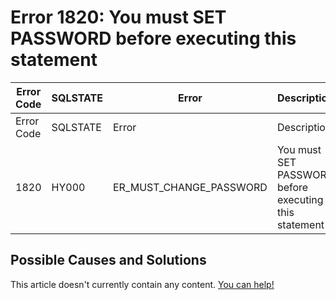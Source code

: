 
# Error 1820: You must SET PASSWORD before executing this statement


| Error Code | SQLSTATE | Error | Description |
| --- | --- | --- | --- |
| Error Code | SQLSTATE | Error | Description |
| 1820 | HY000 | ER_MUST_CHANGE_PASSWORD | You must SET PASSWORD before executing this statement |




## Possible Causes and Solutions


This article doesn't currently contain any content. [You can help!](/kb/en/writing-and-editing-knowledge-base-articles/)

